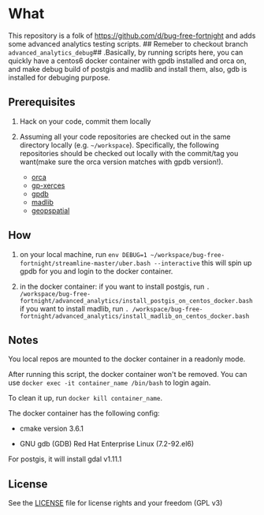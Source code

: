 
# What
This repository is a folk of https://github.com/d/bug-free-fortnight and adds some advanced analytics testing scripts. ## Remeber to checkout branch `advanced_analytics_debug`## .Basically, by running scripts here, you can quickly have a centos6 docker container with gpdb installed and orca on, and make debug build of postgis and madlib and install them, also, gdb is installed for debuging purpose. 

## Prerequisites
1. Hack on your code, commit them locally
1. Assuming all your code repositories are checked out in the same directory
   locally (e.g. `~/workspace`). Specifically, the following repositories
   should be checked out locally with the commit/tag you want(make sure the orca version matches with gpdb version!).

   * [orca](https://github.com/greenplum-db/gporca)
   * [gp-xerces](https://github.com/greenplum-db/gp-xerces)
   * [gpdb](https://github.com/greenplum-db/gpdb)
   * [madlib](https://github.com/apache/madlib)
   * [geopspatial](https://github.com/greenplum-db/geospatial)

## How
1. on your local machine, run `env DEBUG=1 ~/workspace/bug-free-fortnight/streamline-master/uber.bash --interactive` this will spin up gpdb for you and login to the docker container.

2. in the docker container:
   if you want to install postgis, run `. /workspace/bug-free-fortnight/advanced_analytics/install_postgis_on_centos_docker.bash`
   if you want to install madlib, run `. /workspace/bug-free-fortnight/advanced_analytics/install_madlib_on_centos_docker.bash`

## Notes
You local repos are mounted to the docker container in a readonly mode.

After running this script, the docker container won't be removed. You can use `docker exec -it container_name /bin/bash` to login again.

To clean it up, run `docker kill container_name`.

The docker container has the following config:

* cmake version 3.6.1

* GNU gdb (GDB) Red Hat Enterprise Linux (7.2-92.el6)

For postgis, it will install gdal v1.11.1
## License

See the [LICENSE](LICENSE) file for license rights and your freedom (GPL v3)
